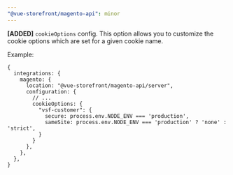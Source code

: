 ```yaml
---
"@vue-storefront/magento-api": minor
---
```


**[ADDED]** `cookieOptions` config. This option allows you to customize the cookie options which are set for a given cookie name.

Example:
```
{
  integrations: {
    magento: {
      location: "@vue-storefront/magento-api/server",
      configuration: {
        // ...
        cookieOptions: {
          "vsf-customer": {
            secure: process.env.NODE_ENV === 'production',
            sameSite: process.env.NODE_ENV === 'production' ? 'none' : 'strict',
          }
        }
      },
    },
  },
}
```
